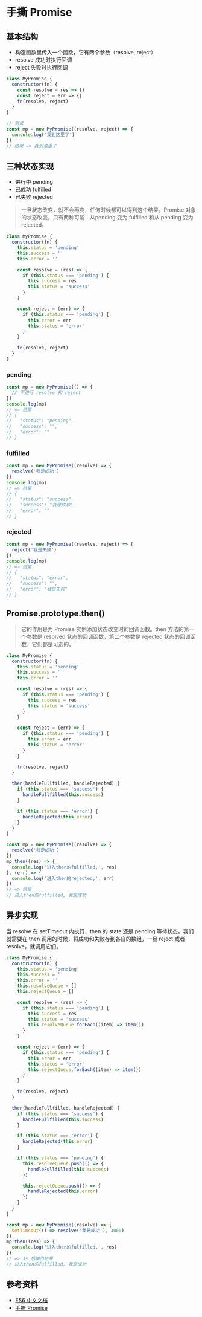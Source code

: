 # 手撕 Promise
## 基本结构

+ 构造函数里传入一个函数，它有两个参数（resolve, reject）
+ resolve 成功时执行回调
+ reject 失败时执行回调
  
```js
class MyPromise {
  constructor(fn) {
    const resolve = res => {}
    const reject = err => {}
    fn(resolve, reject)
  }
}

// 测试
const mp = new MyPromise((resolve, reject) => {
  console.log('我到这里了')
})
// 结果 => 我到这里了
```

## 三种状态实现

+ 进行中 pending
+ 已成功 fulfilled
+ 已失败 rejected

> 一旦状态改变，就不会再变，任何时候都可以得到这个结果。Promise 对象的状态改变，只有两种可能：从pending 变为 fulfilled 和从 pending 变为 rejected。

```js
class MyPromise {
  constructor(fn) {
    this.status = 'pending'
    this.success = ''
    this.error = ''

    const resolve = (res) => {
      if (this.status === 'pending') {
        this.success = res
        this.status = 'success'
      }
    }

    const reject = (err) => {
      if (this.status === 'pending') {
        this.error = err
        this.status = 'error'
      }
    }

    fn(resolve, reject)
  }
}
```

### pending
```js
const mp = new MyPromise(() => {
  // 不进行 resolve 和 reject
})
console.log(mp)
// => 结果
// {
//   "status": "pending",
//   "success": "",
//   "error": ""
// }
```

### fulfilled
```js
const mp = new MyPromise((resolve) => {
  resolve('我是成功')
})
console.log(mp)
// => 结果
// {
//   "status": "success",
//   "success": "我是成功",
//   "error": ""
// }
```

### rejected
```js
const mp = new MyPromise((resolve, reject) => {
  reject('我是失败')
})
console.log(mp)
// => 结果
// {
//   "status": "error",
//   "success": "",
//   "error": "我是失败"
// }
```

## Promise.prototype.then()

> 它的作用是为 Promise 实例添加状态改变时的回调函数。then 方法的第一个参数是 resolved 状态的回调函数，第二个参数是 rejected 状态的回调函数，它们都是可选的。

```js
class MyPromise {
  constructor(fn) {
    this.status = 'pending'
    this.success = ''
    this.error = ''

    const resolve = (res) => {
      if (this.status === 'pending') {
        this.success = res
        this.status = 'success'
      }
    }

    const reject = (err) => {
      if (this.status === 'pending') {
        this.error = err
        this.status = 'error'
      }
    }

    fn(resolve, reject)
  }

  then(handleFullfilled, handleRejected) {
    if (this.status === 'success') {
      handleFullfilled(this.success)
    }

    if (this.status === 'error') {
      handleRejected(this.error)
    }
  }
}

const mp = new MyPromise((resolve) => {
  resolve('我是成功')
})
mp.then((res) => {
  console.log('进入then的fulfilled,', res)
}, (err) => {
  console.log('进入then的rejected,', err)
})
// => 结果
// 进入then的fulfilled, 我是成功
```

## 异步实现

当 resolve 在 setTimeout 内执行，then 的 state 还是 pending 等待状态。我们就需要在 then 调用的时候，将成功和失败存到各自的数组，一旦 reject 或者 resolve，就调用它们。

```js
class MyPromise {
  constructor(fn) {
    this.status = 'pending'
    this.success = ''
    this.error = ''
    this.resolveQueue = []
    this.rejectQueue = []

    const resolve = (res) => {
      if (this.status === 'pending') {
        this.success = res
        this.status = 'success'
        this.resolveQueue.forEach((item) => item())
      }
    }

    const reject = (err) => {
      if (this.status === 'pending') {
        this.error = err
        this.status = 'error'
        this.rejectQueue.forEach((item) => item())
      }
    }

    fn(resolve, reject)
  }

  then(handleFullfilled, handleRejected) {
    if (this.status === 'success') {
      handleFullfilled(this.success)
    }

    if (this.status === 'error') {
      handleRejected(this.error)
    }

    if (this.status === 'pending') {
      this.resolveQueue.push(() => {
        handleFullfilled(this.success)
      })

      this.rejectQueue.push(() => {
        handleRejected(this.error)
      })
    }
  }
}

const mp = new MyPromise((resolve) => {
  setTimeout(() => resolve('我是成功'), 3000)
})
mp.then((res) => {
  console.log('进入then的fulfilled,', res)
})
// => 3s 后输出结果
// 进入then的fulfilled, 我是成功
```

## 参考资料

+ [ES6 中文文档](https://es6.ruanyifeng.com/#docs/promise)
+ [手撕 Promise](https://juejin.cn/post/6845166891061739528)